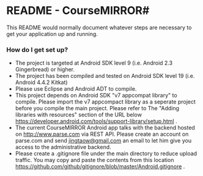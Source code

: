 # README - CourseMIRROR#

This README would normally document whatever steps are necessary to get your application up and running.


### How do I get set up? ###

* The project is targeted at Android SDK level 9 (i.e. Android 2.3 Gingerbread) or higher.
* The project has been compiled and tested on Android SDK level 19 (i.e. Android 4.4.2 Kitkat)
* Please use Eclipse and Android ADT to compile.
* This project depends on Android SDK "v7 appcompat library" to compile. Please import the v7 appcompact library as a seperate project before you compile the main project. Please refer to The "Adding libraries with resources" section of the URL below https://developer.android.com/tools/support-library/setup.html .
* The current CourseMIRROR Android app talks with the backend hosted on http://www.parse.com via REST API. Please create an account on parse.com and send jingtaow@gmail.com an email to let him give you access to the administrative backend. 
* Please create a .gitignore file under the main directory to reduce upload traffic. You may copy and paste the contents from this location https://github.com/github/gitignore/blob/master/Android.gitignore .